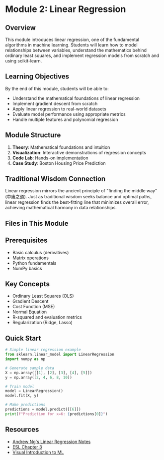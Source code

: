 # Module 2: Linear Regression

## Overview
This module introduces linear regression, one of the fundamental algorithms in machine learning. Students will learn how to model relationships between variables, understand the mathematics behind ordinary least squares, and implement regression models from scratch and using scikit-learn.

## Learning Objectives
By the end of this module, students will be able to:
- Understand the mathematical foundations of linear regression
- Implement gradient descent from scratch
- Apply linear regression to real-world datasets
- Evaluate model performance using appropriate metrics
- Handle multiple features and polynomial regression

## Module Structure
1. **Theory**: Mathematical foundations and intuition
2. **Visualization**: Interactive demonstrations of regression concepts
3. **Code Lab**: Hands-on implementation
4. **Case Study**: Boston Housing Price Prediction

## Traditional Wisdom Connection
Linear regression mirrors the ancient principle of "finding the middle way" (中庸之道). Just as traditional wisdom seeks balance and optimal paths, linear regression finds the best-fitting line that minimizes overall error, achieving mathematical harmony in data relationships.

## Files in This Module


## Prerequisites
- Basic calculus (derivatives)
- Matrix operations
- Python fundamentals
- NumPy basics

## Key Concepts
- Ordinary Least Squares (OLS)
- Gradient Descent
- Cost Function (MSE)
- Normal Equation
- R-squared and evaluation metrics
- Regularization (Ridge, Lasso)

## Quick Start
```python
# Simple linear regression example
from sklearn.linear_model import LinearRegression
import numpy as np

# Generate sample data
X = np.array([[1], [2], [3], [4], [5]])
y = np.array([2, 4, 6, 8, 10])

# Train model
model = LinearRegression()
model.fit(X, y)

# Make predictions
predictions = model.predict([[6]])
print(f"Prediction for x=6: {predictions[0]}")
```

## Resources
- [Andrew Ng's Linear Regression Notes](https://cs229.stanford.edu/lectures-spring2022/main_notes.pdf)
- [ESL Chapter 3](https://hastie.su.domains/Papers/ESLII.pdf)
- [Visual Introduction to ML](http://www.r2d3.us/)
